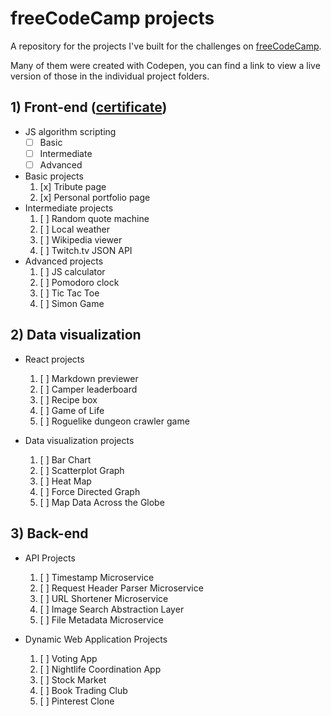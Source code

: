 # freeCodeCamp projects
A repository for the projects I've built for the challenges on [freeCodeCamp](https://www.freecodecamp.com).

Many of them were created with Codepen, you can find a link to view a live version of those in the individual project folders.

## 1) Front-end ([certificate](https://www.freecodecamp.org/atomk/front-end-certification))
- JS algorithm scripting
    - [ ] Basic
    - [ ] Intermediate
    - [ ] Advanced
- Basic projects
    1. [x] Tribute page
    2. [x] Personal portfolio page
- Intermediate projects
    1. [ ] Random quote machine
    2. [ ] Local weather
    3. [ ] Wikipedia viewer
    4. [ ] Twitch.tv JSON API
- Advanced projects
    1. [ ] JS calculator
    2. [ ] Pomodoro clock
    3. [ ] Tic Tac Toe
    4. [ ] Simon Game

## 2) Data visualization

- React projects
    1. [ ] Markdown previewer
    2. [ ] Camper leaderboard
    3. [ ] Recipe box
    4. [ ] Game of Life
    5. [ ] Roguelike dungeon crawler game

- Data visualization projects
    1. [ ] Bar Chart
    2. [ ] Scatterplot Graph
    3. [ ] Heat Map
    4. [ ] Force Directed Graph
    5. [ ] Map Data Across the Globe

## 3) Back-end

- API Projects
    1. [ ] Timestamp Microservice
    2. [ ] Request Header Parser Microservice
    3. [ ] URL Shortener Microservice
    4. [ ] Image Search Abstraction Layer
    5. [ ] File Metadata Microservice

- Dynamic Web Application Projects
    1. [ ] Voting App
    2. [ ] Nightlife Coordination App
    3. [ ] Stock Market
    4. [ ] Book Trading Club
    5. [ ] Pinterest Clone